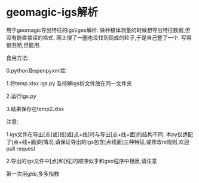 # geomagic-igs解析
用于geomagic导出特征的igs\iges解析.
做种植体测量的时候想导出特征数据,但没有能直接读的格式.
网上搜了一圈也没找到现成的轮子,于是自己整了一个.
写得很丑陋,但能用.


食用方法:

0.python及openpyxml库

1.将temp.xlsx igs.py 及待解igs析文件放在同一文件夹

2.运行igs.py

3.结果保存在temp2.xlsx


注意:

1.igs文件在导出[点]或[线]或[点+线]时与导出[点+线+面]的结构不同.
本py仅适配了[点+线+面]的情况,请保证导出的igs包含[点线面]三种特征,或修改re规则,欢迎pull request

2.导出的igs文件中[点]和[线]的顺序似乎和geo程序中相反,请注意


第一次用ghb,多多指教
